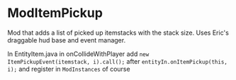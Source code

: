 # ModItemPickup

Mod that adds a list of picked up itemstacks with the stack size. Uses Eric's draggable hud base and event manager.

In EntityItem.java in onCollideWithPlayer add `new ItemPickupEvent(itemstack, i).call();` after `entityIn.onItemPickup(this, i);` and register in `ModInstances` of course
